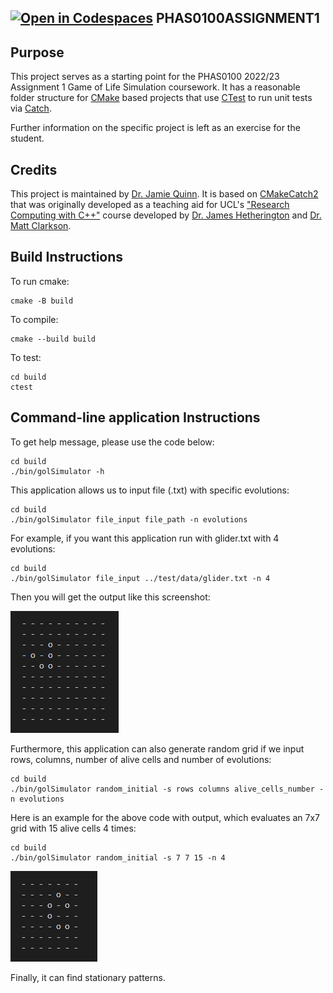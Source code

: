 [![Open in Codespaces](https://classroom.github.com/assets/launch-codespace-f4981d0f882b2a3f0472912d15f9806d57e124e0fc890972558857b51b24a6f9.svg)](https://classroom.github.com/open-in-codespaces?assignment_repo_id=10312268)
PHAS0100ASSIGNMENT1
------------------

Purpose
-------

This project serves as a starting point for the PHAS0100 2022/23 Assignment 1 Game of Life Simulation coursework. It has a reasonable folder structure for [CMake](https://cmake.org/) based projects that use [CTest](https://cmake.org/) to run unit tests via [Catch](https://github.com/catchorg/Catch2). 

Further information on the specific project is left as an exercise for the student.

Credits
-------

This project is maintained by [Dr. Jamie Quinn](http://jamiejquinn.com/). It is based on [CMakeCatch2](https://github.com/UCL/CMakeCatch2.git) that was originally developed as a teaching aid for UCL's ["Research Computing with C++"](https://github-pages.ucl.ac.uk/research-computing-with-cpp/) course developed by [Dr. James Hetherington](http://www.ucl.ac.uk/research-it-services/people/james) and [Dr. Matt Clarkson](https://iris.ucl.ac.uk/iris/browse/profile?upi=MJCLA42).

Build Instructions
------------------

To run cmake:

```
cmake -B build
```

To compile:

```
cmake --build build
```

To test:

```
cd build
ctest
```

Command-line application Instructions
------------------

To get help message, please use the code below:
```
cd build
./bin/golSimulator -h
```

This application allows us to input file (.txt) with specific evolutions:

```
cd build
./bin/golSimulator file_input file_path -n evolutions
```

For example, if you want this application run with glider.txt with 4 evolutions:
```
cd build
./bin/golSimulator file_input ../test/data/glider.txt -n 4
```
Then you will get the output like this screenshot:

![image1](glider_4.png)

Furthermore, this application can also generate random grid if we input rows, columns, number of alive cells and number of evolutions:

```
cd build
./bin/golSimulator random_initial -s rows columns alive_cells_number -n evolutions
```

Here is an example for the above code with output, which evaluates an 7x7 grid with 15 alive cells 4 times:

```
cd build
./bin/golSimulator random_initial -s 7 7 15 -n 4
```

![image2](random_initial.png)

Finally, it can find stationary patterns.
